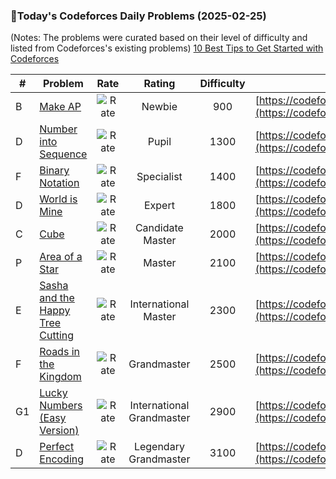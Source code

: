 ### 🌟Today's Codeforces Daily Problems (2025-02-25)
(Notes: The problems were curated based on their level of difficulty and listed from Codeforces's existing problems)
[10 Best Tips to Get Started with Codeforces](https://github.com/ika9810/Codeforces-Daily-Problems/blob/main/10%20Best%20Tips%20to%20Get%20Started%20with%20Codeforces.md)

| # | Problem | Rate| Rating | Difficulty | Contest |
|---| ----- | :--------: | :----------: | :----------: | ---------- |
|B|[Make AP](https://codeforces.com/contest/1624/problem/B)|![Rate](https://img.shields.io/badge/Newbie-900-lightgrey)|Newbie|900|[https://codeforces.com/contest/1624](https://codeforces.com/contest/1624)|
|D|[Number into Sequence](https://codeforces.com/contest/1454/problem/D)|![Rate](https://img.shields.io/badge/Pupil-1300-brightgreen)|Pupil|1300|[https://codeforces.com/contest/1454](https://codeforces.com/contest/1454)|
|F|[Binary Notation](https://codeforces.com/contest/188/problem/F)|![Rate](https://img.shields.io/badge/Specialist-1400-9cf)|Specialist|1400|[https://codeforces.com/contest/188](https://codeforces.com/contest/188)|
|D|[World is Mine](https://codeforces.com/contest/1987/problem/D)|![Rate](https://img.shields.io/badge/Expert-1800-blue)|Expert|1800|[https://codeforces.com/contest/1987](https://codeforces.com/contest/1987)|
|C|[Cube](https://codeforces.com/contest/2041/problem/C)|![Rate](https://img.shields.io/badge/Candidate%20Master-2000-blueviolet)|Candidate Master|2000|[https://codeforces.com/contest/2041](https://codeforces.com/contest/2041)|
|P|[Area of a Star](https://codeforces.com/contest/630/problem/P)|![Rate](https://img.shields.io/badge/Master-2100-orange)|Master|2100|[https://codeforces.com/contest/630](https://codeforces.com/contest/630)|
|E|[Sasha and the Happy Tree Cutting](https://codeforces.com/contest/1929/problem/E)|![Rate](https://img.shields.io/badge/International%20Master-2300-orange)|International Master|2300|[https://codeforces.com/contest/1929](https://codeforces.com/contest/1929)|
|F|[Roads in the Kingdom](https://codeforces.com/contest/835/problem/F)|![Rate](https://img.shields.io/badge/Grandmaster-2500-red)|Grandmaster|2500|[https://codeforces.com/contest/835](https://codeforces.com/contest/835)|
|G1|[Lucky Numbers (Easy Version)](https://codeforces.com/contest/1428/problem/G1)|![Rate](https://img.shields.io/badge/International%20Grandmaster-2900-red)|International Grandmaster|2900|[https://codeforces.com/contest/1428](https://codeforces.com/contest/1428)|
|D|[Perfect Encoding](https://codeforces.com/contest/986/problem/D)|![Rate](https://img.shields.io/badge/Legendary%20Grandmaster-3100-red)|Legendary Grandmaster|3100|[https://codeforces.com/contest/986](https://codeforces.com/contest/986)|
